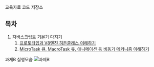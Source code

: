교육자료 코드 저장소

## 목차

1. 자바스크립트 기본기 다지기
   1. [프로토타입과 V8엔진 히든클래스 이해하기](./packages/chapter1/src/a.js)
   2. [MicroTask 큐, MacroTask 큐, 애니메이션 등 비동기 메커니즘 이해하기](./packages/chapter1/src/b.js)

과제B 
실행모습
![과제B](https://github.com/Junparkk/prototype/assets/82128525/ae04d31d-c46c-4186-bca6-efbae060503c)
